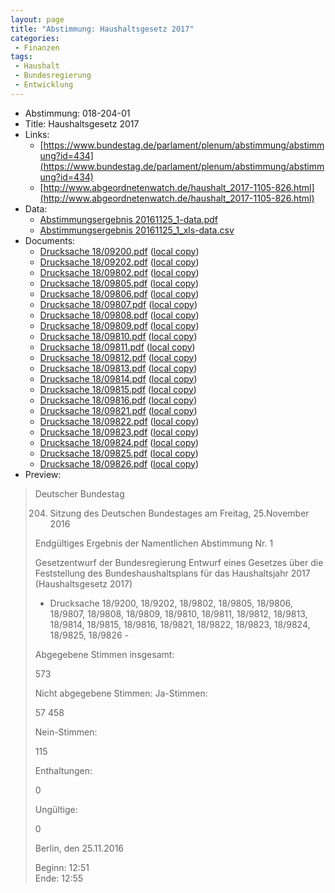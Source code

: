 ```yaml
---
layout: page
title: "Abstimmung: Haushaltsgesetz 2017"
categories:
 - Finanzen
tags:
 - Haushalt
 - Bundesregierung
 - Entwicklung
---
```


* Abstimmung: 018-204-01
* Title: Haushaltsgesetz 2017
* Links: 
    * [https://www.bundestag.de/parlament/plenum/abstimmung/abstimmung?id=434](https://www.bundestag.de/parlament/plenum/abstimmung/abstimmung?id=434)
    * [http://www.abgeordnetenwatch.de/haushalt_2017-1105-826.html](http://www.abgeordnetenwatch.de/haushalt_2017-1105-826.html)
* Data: 
    * [Abstimmungsergebnis 20161125_1-data.pdf](/res/abstimmungsliste/20161125_1-data.pdf)
    * [Abstimmungsergebnis 20161125_1_xls-data.csv](/res/abstimmungsliste/analyses/20161125_1_xls-data.csv)
* Documents: 
    * [Drucksache 18/09200.pdf](http://dip21.bundestag.de/dip21/btd/18/092/1809200.pdf) ([local copy](/res/abstimmungsdaten/018-204-01/1809200.pdf))
    * [Drucksache 18/09202.pdf](http://dip21.bundestag.de/dip21/btd/18/092/1809202.pdf) ([local copy](/res/abstimmungsdaten/018-204-01/1809202.pdf))
    * [Drucksache 18/09802.pdf](http://dip21.bundestag.de/dip21/btd/18/098/1809802.pdf) ([local copy](/res/abstimmungsdaten/018-204-01/1809802.pdf))
    * [Drucksache 18/09805.pdf](http://dip21.bundestag.de/dip21/btd/18/098/1809805.pdf) ([local copy](/res/abstimmungsdaten/018-204-01/1809805.pdf))
    * [Drucksache 18/09806.pdf](http://dip21.bundestag.de/dip21/btd/18/098/1809806.pdf) ([local copy](/res/abstimmungsdaten/018-204-01/1809806.pdf))
    * [Drucksache 18/09807.pdf](http://dip21.bundestag.de/dip21/btd/18/098/1809807.pdf) ([local copy](/res/abstimmungsdaten/018-204-01/1809807.pdf))
    * [Drucksache 18/09808.pdf](http://dip21.bundestag.de/dip21/btd/18/098/1809808.pdf) ([local copy](/res/abstimmungsdaten/018-204-01/1809808.pdf))
    * [Drucksache 18/09809.pdf](http://dip21.bundestag.de/dip21/btd/18/098/1809809.pdf) ([local copy](/res/abstimmungsdaten/018-204-01/1809809.pdf))
    * [Drucksache 18/09810.pdf](http://dip21.bundestag.de/dip21/btd/18/098/1809810.pdf) ([local copy](/res/abstimmungsdaten/018-204-01/1809810.pdf))
    * [Drucksache 18/09811.pdf](http://dip21.bundestag.de/dip21/btd/18/098/1809811.pdf) ([local copy](/res/abstimmungsdaten/018-204-01/1809811.pdf))
    * [Drucksache 18/09812.pdf](http://dip21.bundestag.de/dip21/btd/18/098/1809812.pdf) ([local copy](/res/abstimmungsdaten/018-204-01/1809812.pdf))
    * [Drucksache 18/09813.pdf](http://dip21.bundestag.de/dip21/btd/18/098/1809813.pdf) ([local copy](/res/abstimmungsdaten/018-204-01/1809813.pdf))
    * [Drucksache 18/09814.pdf](http://dip21.bundestag.de/dip21/btd/18/098/1809814.pdf) ([local copy](/res/abstimmungsdaten/018-204-01/1809814.pdf))
    * [Drucksache 18/09815.pdf](http://dip21.bundestag.de/dip21/btd/18/098/1809815.pdf) ([local copy](/res/abstimmungsdaten/018-204-01/1809815.pdf))
    * [Drucksache 18/09816.pdf](http://dip21.bundestag.de/dip21/btd/18/098/1809816.pdf) ([local copy](/res/abstimmungsdaten/018-204-01/1809816.pdf))
    * [Drucksache 18/09821.pdf](http://dip21.bundestag.de/dip21/btd/18/098/1809821.pdf) ([local copy](/res/abstimmungsdaten/018-204-01/1809821.pdf))
    * [Drucksache 18/09822.pdf](http://dip21.bundestag.de/dip21/btd/18/098/1809822.pdf) ([local copy](/res/abstimmungsdaten/018-204-01/1809822.pdf))
    * [Drucksache 18/09823.pdf](http://dip21.bundestag.de/dip21/btd/18/098/1809823.pdf) ([local copy](/res/abstimmungsdaten/018-204-01/1809823.pdf))
    * [Drucksache 18/09824.pdf](http://dip21.bundestag.de/dip21/btd/18/098/1809824.pdf) ([local copy](/res/abstimmungsdaten/018-204-01/1809824.pdf))
    * [Drucksache 18/09825.pdf](http://dip21.bundestag.de/dip21/btd/18/098/1809825.pdf) ([local copy](/res/abstimmungsdaten/018-204-01/1809825.pdf))
    * [Drucksache 18/09826.pdf](http://dip21.bundestag.de/dip21/btd/18/098/1809826.pdf) ([local copy](/res/abstimmungsdaten/018-204-01/1809826.pdf))
* Preview: 
> Deutscher Bundestag
> 
> 204. Sitzung des Deutschen Bundestages
> am Freitag, 25.November 2016
> 
> Endgültiges Ergebnis der Namentlichen Abstimmung Nr. 1
> 
> Gesetzentwurf der Bundesregierung
> Entwurf eines Gesetzes über die Feststellung des Bundeshaushaltsplans für das
> Haushaltsjahr 2017 (Haushaltsgesetz 2017)
> - Drucksache 18/9200, 18/9202, 18/9802, 18/9805, 18/9806, 18/9807, 18/9808, 18/9809,
> 18/9810, 18/9811, 18/9812, 18/9813, 18/9814, 18/9815, 18/9816, 18/9821, 18/9822,
> 18/9823, 18/9824, 18/9825, 18/9826 -
> 
> Abgegebene Stimmen insgesamt:
> 
> 573
> 
> Nicht abgegebene Stimmen:
> Ja-Stimmen:
> 
> 57
> 458
> 
> Nein-Stimmen:
> 
> 115
> 
> Enthaltungen:
> 
> 0
> 
> Ungültige:
> 
> 0
> 
> Berlin, den 25.11.2016
> 
> Beginn: 12:51  
> Ende: 12:55
